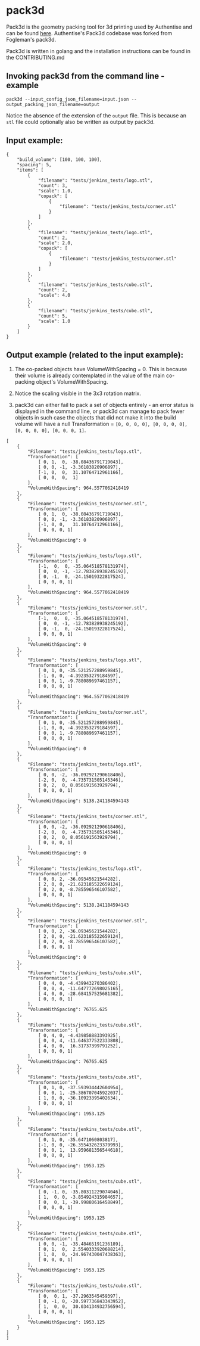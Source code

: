 # pack3d

Pack3d is the geometry packing tool for 3d printing used by Authentise and can be found [here](https://github.com/Authentise/pack3d). Authentise's Pack3d codebase was forked from Fogleman's pack3d.

Pack3d is written in golang and the installation instructions can be found in the CONTRIBUTING.md


## Invoking pack3d from the command line - example

```
pack3d --input_config_json_filename=input.json --output_packing_json_filename=output
```

Notice the absence of the extension of the `output` file. This is because an `stl` file could optionally also be written as output by pack3d.

## Input example:

```
{
    "build_volume": [100, 100, 100],
    "spacing": 5,
    "items": [
        {
            "filename": "tests/jenkins_tests/logo.stl",
            "count": 3,
            "scale": 1.0,
            "copack": [
                {
                    "filename": "tests/jenkins_tests/corner.stl"
                }
            ]
        },
        {
            "filename": "tests/jenkins_tests/logo.stl",
            "count": 2,
            "scale": 2.0,
            "copack": [
                {
                    "filename": "tests/jenkins_tests/corner.stl"
                }
            ]
        },
        {
            "filename": "tests/jenkins_tests/cube.stl",
            "count": 2,
            "scale": 4.0
        },
        {
            "filename": "tests/jenkins_tests/cube.stl",
            "count": 5,
            "scale": 1.0
        }
    ]
}
```

## Output example (related to the input example):

1. The co-packed objects have VolumeWithSpacing = 0. This is because their volume is already contemplated in the value of the main co-packing object's VolumeWithSpacing.

2. Notice the scaling visible in the 3x3 rotation matrix.

3. pack3d can either fail to pack a set of objects entirely - an error status is displayed in the command line, or pack3d can manage to pack fewer objects in such case the objects that did not make it into the build volume will have a null Transformation = `[0, 0, 0, 0], [0, 0, 0, 0], [0, 0, 0, 0], [0, 0, 0, 1]`.


```
[
    {
        "Filename": "tests/jenkins_tests/logo.stl",
        "Transformation": [
            [ 0, 1,  0, -38.08436791719043],
            [ 0, 0, -1, -3.36183820906897],
            [-1, 0,  0,  31.10764712961166],
            [ 0, 0,  0,  1]
        ],
        "VolumeWithSpacing": 964.5577062418419
    },
    {
        "Filename": "tests/jenkins_tests/corner.stl",
        "Transformation": [
            [ 0, 1,  0, -38.08436791719043],
            [ 0, 0, -1, -3.36183820906897],
            [-1, 0, 0,   31.10764712961166],
            [ 0, 0, 0, 1]
        ],
        "VolumeWithSpacing": 0
    },
    {
        "Filename": "tests/jenkins_tests/logo.stl",
        "Transformation": [
            [-1,  0,  0, -35.064518578131974],
            [ 0,  0, -1, -12.783828938245192],
            [ 0, -1,  0, -24.15019322817524],
            [ 0, 0, 0, 1]
        ],
        "VolumeWithSpacing": 964.5577062418419
    },
    {
        "Filename": "tests/jenkins_tests/corner.stl",
        "Transformation": [
            [-1,  0,  0, -35.064518578131974],
            [ 0,  0, -1, -12.783828938245192],
            [ 0, -1,  0, -24.15019322817524],
            [ 0, 0, 0, 1]
        ],
        "VolumeWithSpacing": 0
    },
    {
        "Filename": "tests/jenkins_tests/logo.stl",
        "Transformation": [
            [ 0, 1, 0, -35.521257288959845],
            [-1, 0, 0, -4.392353279184597],
            [ 0, 0, 1, -9.788089697461157],
            [ 0, 0, 0, 1]
        ],
        "VolumeWithSpacing": 964.5577062418419
    },
    {
        "Filename": "tests/jenkins_tests/corner.stl",
        "Transformation": [
            [ 0, 1, 0, -35.521257288959845],
            [-1, 0, 0, -4.392353279184597],
            [ 0, 0, 1, -9.788089697461157],
            [ 0, 0, 0, 1]
        ],
        "VolumeWithSpacing": 0
    },
    {
        "Filename": "tests/jenkins_tests/logo.stl",
        "Transformation": [
            [ 0, 0, -2, -36.092921290618406],
            [-2, 0,  0, -4.735731505145346],
            [ 0, 2,  0, 8.056191563929794],
            [ 0, 0, 0, 1]
        ],
        "VolumeWithSpacing": 5138.241184594143
    },
    {
        "Filename": "tests/jenkins_tests/corner.stl",
        "Transformation": [
            [ 0, 0, -2, -36.092921290618406],
            [-2, 0,  0, -4.735731505145346],
            [ 0, 2,  0, 8.056191563929794],
            [ 0, 0, 0, 1]
        ],
        "VolumeWithSpacing": 0
    },
    {
        "Filename": "tests/jenkins_tests/logo.stl",
        "Transformation": [
            [ 0, 0, 2, -36.09345621544282],
            [ 2, 0, 0, -21.623185522659124],
            [ 0, 2, 0, -8.785596546107582],
            [ 0, 0, 0, 1]
        ],
        "VolumeWithSpacing": 5138.241184594143
    },
    {
        "Filename": "tests/jenkins_tests/corner.stl",
        "Transformation": [
            [ 0, 0, 2, -36.09345621544282],
            [ 2, 0, 0, -21.623185522659124],
            [ 0, 2, 0, -8.785596546107582],
            [ 0, 0, 0, 1]
        ],
        "VolumeWithSpacing": 0
    },
    {
        "Filename": "tests/jenkins_tests/cube.stl",
        "Transformation": [
            [ 0, 4, 0, -4.439943270386402],
            [ 0, 0, 4, -11.647772698025165],
            [ 4, 0, 0, -28.684157525681382],
            [ 0, 0, 0, 1]
        ],
        "VolumeWithSpacing": 76765.625
    },
    {
        "Filename": "tests/jenkins_tests/cube.stl",
        "Transformation": [
            [ 0, 4, 0, -4.439858883393925],
            [ 0, 0, 4, -11.646377522333808],
            [ 4, 0, 0,  16.31737399791252],
            [ 0, 0, 0, 1]
        ],
        "VolumeWithSpacing": 76765.625
    },
    {
        "Filename": "tests/jenkins_tests/cube.stl",
        "Transformation": [
            [ 0, 1, 0, -37.593934442604954],
            [ 0, 0, 1, -25.386707045922037],
            [ 1, 0, 0, -36.10923395402634],
            [ 0, 0, 0, 1]
        ],
        "VolumeWithSpacing": 1953.125
    },
    {
        "Filename": "tests/jenkins_tests/cube.stl",
        "Transformation": [
            [ 0, 1, 0, -35.6471060803817],
            [-1, 0, 0, -26.355432623379993],
            [ 0, 0, 1,  13.959681356544618],
            [ 0, 0, 0, 1]
        ],
        "VolumeWithSpacing": 1953.125
    },
    {
        "Filename": "tests/jenkins_tests/cube.stl",
        "Transformation": [
            [ 0, -1, 0, -35.80311229074046],
            [ 1,  0, 0, -3.854924315984657],
            [ 0,  0, 1, -39.99880616458849],
            [ 0, 0, 0, 1]
        ],
        "VolumeWithSpacing": 1953.125
    },
    {
        "Filename": "tests/jenkins_tests/cube.stl",
        "Transformation": [
            [ 0, 0, -1, -35.48465191236189],
            [ 0, 1,  0,  2.5540333920688214],
            [ 1, 0,  0, -24.967430047438363],
            [ 0, 0, 0, 1]
        ],
        "VolumeWithSpacing": 1953.125
    },
    {
        "Filename": "tests/jenkins_tests/cube.stl",
        "Transformation": [
            [ 0,  0, 1, -37.2963545459397],
            [ 0, -1, 0, -20.597736843343952],
            [ 1,  0, 0,  30.034134932756594],
            [ 0, 0, 0, 1]
        ],
        "VolumeWithSpacing": 1953.125
    }
]
]
```
